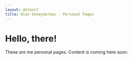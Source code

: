 ```yaml
---
layout: default
title: Alex Shneyderman - Personal Pages
---
```


Hello, there!
=============

These are me personal pages. Content is coming here soon.
